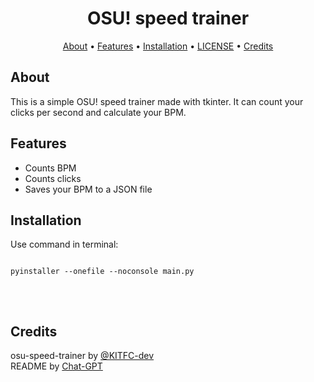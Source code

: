 <!DOCTYPE html>
<html lang="en">
<head>
    <meta charset="UTF-8">
    <meta name="viewport" content="width=device-width, initial-scale=1.0">
    <!-- <title>README</title>
    <style>
        body {
            font-family: -apple-system, BlinkMacSystemFont, "Segoe UI", Roboto, "Helvetica Neue", Arial, sans-serif;
            line-height: 1.6;
            margin: 0;
            padding: 20px;
            background-color: #0d1117;
            color: #c9d1d9;
        }
        h1, h2 {
            border-bottom: 1px solid #30363d;
            padding-bottom: 0.3em;
        }
        h1 {
            font-size: 2em;
            margin: 1em 0;
        }
        h2 {
            font-size: 1.5em;
            margin: 1.5em 0 1em;
        }
        p, ul, ol, pre {
            margin: 1em 0;
        }
        a {
            color: #58a6ff;
            text-decoration: none;
        }
        a:hover {
            text-decoration: underline;
        }
        ul, ol {
            padding-left: 2em;
        }
        pre {
            background-color: #161b22;
            padding: 16px;
            overflow: auto;
            border-radius: 6px;
        }
        code {
            font-family: SFMono-Regular, Consolas, "Liberation Mono", Menlo, Courier, monospace;
            background-color: rgba(110,118,129,0.4);
            padding: 0.2em 0.4em;
            margin: 0;
            border-radius: 6px;
        }
        .nav-links {
            text-align: center;
            margin-bottom: 20px;
        }
        .nav-links a {
            margin: 0 10px;
        }
        .contact-list {
            list-style: none;
            padding: 0;
        }
        .contact-list li {
            margin-bottom: 10px;
        }
    </style> -->
</head>
<body>

<h1 align="center">OSU! speed trainer</h1>

<p align="center">
    <a href="#about">About</a> •
    <a href="#features">Features</a> •
    <a href="#installation">Installation</a> •
    <a href="LICENSE">LICENSE</a> •
    <a href="#credits">Credits</a>
</p>

<h2 id="about">About</h2>
<p>
    This is a simple OSU! speed trainer made with tkinter. It can count your clicks per second and calculate your BPM.
</p>

<h2 id="features">Features</h2>
<ul>
    <li>Counts BPM</li>
    <li>Counts clicks</li>
    <li>Saves your BPM to a JSON file</li>
</ul>

<h2 id="installation">Installation</h2>
<p>
    Use command in terminal:
<pre>
<code>
pyinstaller --onefile --noconsole main.py 
</code>
</pre>

</br>

<h2 id="credits">Credits</h2>
<p>
    osu-speed-trainer by <a href="https://github.com/kitfc-dev">@KITFC-dev</a></br>
    README by <a href="https://chatgpt.com/">Chat-GPT</a>
</p>

</body>
</html>
